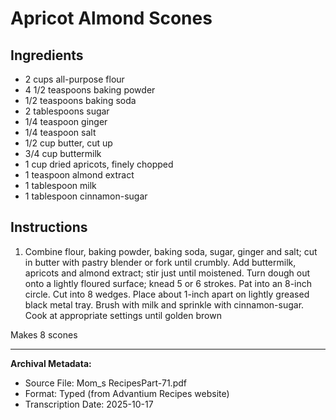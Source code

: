 # Apricot Almond Scones

## Ingredients

- 2 cups all-purpose flour
- 4 1/2 teaspoons baking powder
- 1/2 teaspoons baking soda
- 2 tablespoons sugar
- 1/4 teaspoon ginger
- 1/4 teaspoon salt
- 1/2 cup butter, cut up
- 3/4 cup buttermilk
- 1 cup dried apricots, finely chopped
- 1 teaspoon almond extract
- 1 tablespoon milk
- 1 tablespoon cinnamon-sugar

## Instructions

1. Combine flour, baking powder, baking soda, sugar, ginger and salt; cut in butter with pastry blender or fork until crumbly. Add buttermilk, apricots and almond extract; stir just until moistened. Turn dough out onto a lightly floured surface; knead 5 or 6 strokes. Pat into an 8-inch circle. Cut into 8 wedges. Place about 1-inch apart on lightly greased black metal tray. Brush with milk and sprinkle with cinnamon-sugar. Cook at appropriate settings until golden brown

Makes 8 scones

---

**Archival Metadata:**
- Source File: Mom_s RecipesPart-71.pdf
- Format: Typed (from Advantium Recipes website)
- Transcription Date: 2025-10-17
